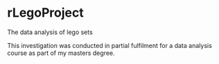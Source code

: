 # rLegoProject
The data analysis of lego sets

This investigation was conducted in partial fulfilment for a data analysis course as part of my masters degree.
